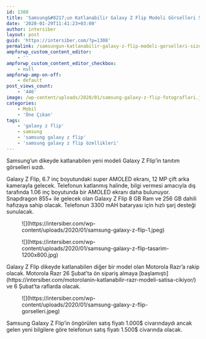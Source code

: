 ```yaml
---
id: 1308
title: 'Samsung&#8217;un Katlanabilir Galaxy Z Flip Modeli Görselleri Sızdı'
date: '2020-01-29T11:41:23+03:00'
author: intersiber
layout: post
guid: 'https://intersiber.com/?p=1308'
permalink: /samsungun-katlanabilir-galaxy-z-flip-modeli-gorselleri-sizdi/
ampforwp_custom_content_editor:
    - ''
ampforwp_custom_content_editor_checkbox:
    - null
ampforwp-amp-on-off:
    - default
post_views_count:
    - '446'
image: /wp-content/uploads/2020/01/samsung-galaxy-z-flip-fotograflari.jpg
categories:
    - Mobil
    - 'Öne Çıkan'
tags:
    - 'galaxy z flip'
    - samsung
    - 'samsung galaxy z flip'
    - 'samsung galaxy z flip özellikleri'
---
```


Samsung’un dikeyde katlanabilen yeni modeli Galaxy Z Flip’in tanıtım görselleri sızdı.

Galaxy Z Flip, 6.7 inç boyutundaki super AMOLED ekranı, 12 MP çift arka kamerayla gelecek. Telefonun katlanmış halinde, bilgi vermesi amacıyla dış tarafında 1.06 inç boyutunda bir AMOLED ekranı daha bulunuyor. Snapdragon 855+ ile gelecek olan Galaxy Z Flip 8 GB Ram ve 256 GB dahili hafızaya sahip olacak. Telefonun 3300 mAH bataryası için hızlı şarj desteği sunulacak.

<figure class="wp-block-image size-large">![](https://intersiber.com/wp-content/uploads/2020/01/samsung-galaxy-z-flip-1.jpeg)</figure><figure class="wp-block-image size-large">![](https://intersiber.com/wp-content/uploads/2020/01/samsung-galaxy-z-flip-tasarim-1200x800.jpg)</figure>Galaxy Z Flip dikeyde katlanabilen diğer bir model olan Motorola Razr’a rakip olacak. Motorola Razr 26 Şubat’ta ön sipariş almaya [başlamıştı](https://intersiber.com/motorolanin-katlanabilir-razr-modeli-satisa-cikiyor/) ve 6 Şubat’ta raflarda olacak.

<figure class="wp-block-image size-large">![](https://intersiber.com/wp-content/uploads/2020/01/samsung-galaxy-z-flip-gorselleri.jpeg)</figure>Samsung Galaxy Z Flip’in öngörülen satış fiyatı 1.000$ civarındaydı ancak gelen yeni bilgilere göre telefonun satış fiyatı 1.500$ civarında olacak.